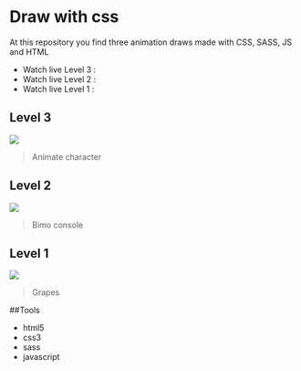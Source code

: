 # Draw with css
At this repository you find three  animation draws  made with CSS, SASS, JS and HTML 

+ Watch live Level 3 :
+ Watch live Level 2 :
+ Watch live Level 1 :

## Level 3 
![](https://scontent.fbog2-3.fna.fbcdn.net/v/t39.30808-6/241756024_133222065699853_7240357142520025139_n.jpg?_nc_cat=104&ccb=1-5&_nc_sid=730e14&_nc_ohc=vNNSC28XtD4AX8VfpRq&tn=BsSK83PwEuTDTdzs&_nc_ht=scontent.fbog2-3.fna&oh=00_AT-Hyhvh8EvsQ2tlKWIzTxn2PgsJxzEy9dpHkXMM8sc7SQ&oe=6225E62D)
> Animate character

## Level 2
![](https://scontent.fbog2-3.fna.fbcdn.net/v/t39.30808-6/241772635_133222042366522_8676924253438930037_n.png?_nc_cat=106&ccb=1-5&_nc_sid=730e14&_nc_ohc=0Q7lNHqX3hcAX9ZQlJ7&_nc_ht=scontent.fbog2-3.fna&oh=00_AT8I1dIP9PvdM-4HXtXLG7ksZzA5kx4tNZIq3t5olKnJRA&oe=62267814)
> Bimo console

## Level 1 
![](https://scontent.fbog2-5.fna.fbcdn.net/v/t39.30808-6/241778808_133222152366511_5961984635799861440_n.jpg?_nc_cat=100&ccb=1-5&_nc_sid=730e14&_nc_ohc=joMcSmsPHh8AX8aC1jl&_nc_ht=scontent.fbog2-5.fna&oh=00_AT-zh5eJQIMQedhMoy1zx3v2ZwoIs6333RWzpVu6JaqSDw&oe=622696CF)
> Grapes

##Tools
- html5
- css3
- sass
- javascript
